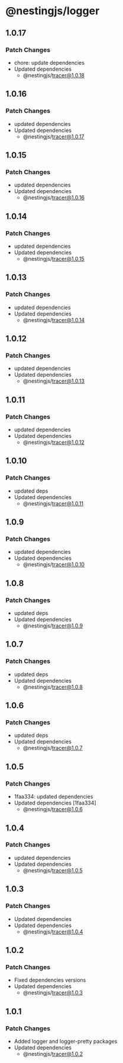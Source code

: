 # @nestingjs/logger

## 1.0.17

### Patch Changes

- chore: update dependencies
- Updated dependencies
  - @nestingjs/tracer@1.0.18

## 1.0.16

### Patch Changes

- updated dependencies
- Updated dependencies
  - @nestingjs/tracer@1.0.17

## 1.0.15

### Patch Changes

- updated dependencies
- Updated dependencies
  - @nestingjs/tracer@1.0.16

## 1.0.14

### Patch Changes

- updated dependencies
- Updated dependencies
  - @nestingjs/tracer@1.0.15

## 1.0.13

### Patch Changes

- updated dependencies
- Updated dependencies
  - @nestingjs/tracer@1.0.14

## 1.0.12

### Patch Changes

- updated dependencies
- Updated dependencies
  - @nestingjs/tracer@1.0.13

## 1.0.11

### Patch Changes

- updated dependencies
- Updated dependencies
  - @nestingjs/tracer@1.0.12

## 1.0.10

### Patch Changes

- updated deps
- Updated dependencies
  - @nestingjs/tracer@1.0.11

## 1.0.9

### Patch Changes

- updated dependencies
- Updated dependencies
  - @nestingjs/tracer@1.0.10

## 1.0.8

### Patch Changes

- updated deps
- Updated dependencies
  - @nestingjs/tracer@1.0.9

## 1.0.7

### Patch Changes

- updated deps
- Updated dependencies
  - @nestingjs/tracer@1.0.8

## 1.0.6

### Patch Changes

- updated deps
- Updated dependencies
  - @nestingjs/tracer@1.0.7

## 1.0.5

### Patch Changes

- 1faa334: updated dependencies
- Updated dependencies [1faa334]
  - @nestingjs/tracer@1.0.6

## 1.0.4

### Patch Changes

- updated dependencies
- Updated dependencies
  - @nestingjs/tracer@1.0.5

## 1.0.3

### Patch Changes

- Updated dependencies
- Updated dependencies
  - @nestingjs/tracer@1.0.4

## 1.0.2

### Patch Changes

- Fixed dependencies versions
- Updated dependencies
  - @nestingjs/tracer@1.0.3

## 1.0.1

### Patch Changes

- Added logger and logger-pretty packages
- Updated dependencies
  - @nestingjs/tracer@1.0.2
